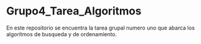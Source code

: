 # Grupo4_Tarea_Algoritmos
En este repositorio se encuentra la tarea grupal numero uno que abarca los algoritmos de busqueda y de ordenamiento.

